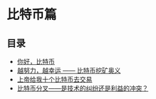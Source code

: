 # 比特币篇

## 目录


* [你好，比特币](/btc/btc-1.md)
* [越努力，越幸运 —— 比特币挖矿奥义](/btc/btc-2.md)
* [上帝给我十个比特币去交易](/btc/btc-3.md)
* [比特币分叉——是技术的纠纷还是利益的冲突？](/btc/btc-4.md)